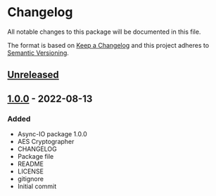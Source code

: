 # Changelog
All notable changes to this package will be documented in this file.

The format is based on [Keep a Changelog](http://keepachangelog.com/en/1.0.0/)
and this project adheres to [Semantic Versioning](http://semver.org/spec/v2.0.0.html).

## [Unreleased]

## [1.0.0] - 2022-08-13
### Added
- Async-IO package 1.0.0
- AES Cryptographer
- CHANGELOG
- Package file
- README
- LICENSE
- gitignore
- Initial commit

[Unreleased]: https://github.com/HyagoOliveira/Cryptography/compare/1.0.0...main
[1.0.0]: https://github.com/HyagoOliveira/Cryptography/tree/1.0.0/